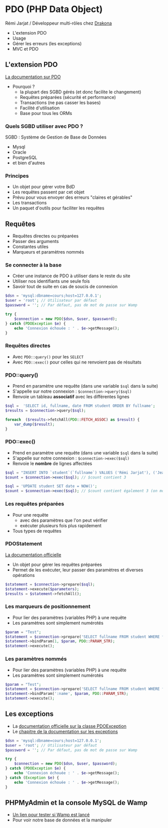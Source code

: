 # PDO (PHP Data Object)

Rémi Jarjat / Développeur multi-rôles chez [Drakona](https://www.drakona.fr)

- L'extension PDO
- Usage
- Gérer les erreurs (les exceptions)
- MVC et PDO

## L'extension PDO

[La documentation sur PDO](https://www.php.net/manual/fr/book.pdo.php)

- Pourquoi ?
  - la plupart des SGBD gérés (et donc facilite le changement)
  - Requêtes préparées (sécurité et performance)
  - Transactions (ne pas casser les bases)
  - Facilité d'utilisation
  - Base pour tous les ORMs

### Quels SGBD utiliser avec PDO ?
  
SGBD : Système de Gestion de Base de Données

- Mysql
- Oracle
- PostgreSQL
- et bien d'autres

### Principes

- Un objet pour gérer votre BdD
- Les requêtes passent par cet objet
- Prévu pour vous envoyer des erreurs "claires et gérables"
- Les transactions
- Un paquet d'outils pour faciliter les requêtes

## Requêtes

- Requêtes directes ou préparées
- Passer des arguments
- Constantes utiles
- Marqueurs et paramètres nommés

### Se connecter à la base

- Créer une instance de PDO à utiliser dans le reste du site
- Utiliser nos identifiants une seule fois
- Savoir tout de suite en cas de soucis de connexion

```php
$dsn = 'mysql:dbname=cours;host=127.0.0.1';
$user = 'root'; // Utilisateur par défaut
$password = ''; // Par défaut, pas de mot de passe sur Wamp

try {
    $connection = new PDO($dsn, $user, $password);
} catch (PDOException $e) {
    echo 'Connexion échouée : ' . $e->getMessage();
}
```

### Requêtes directes

- Avec `PDO::query()` pour les `SELECT`
- Avec `PDO::exec()` pour celles qui ne renvoient pas de résultats

### PDO::query()

- Prend en paramètre une requête (dans une variable `$sql` dans la suite)
- S'appelle sur notre connexion : `$connection->query($sql)`
- Renvoie un tableau **associatif** avec les différentes lignes

```php
$sql =  'SELECT id, fullname, date FROM student ORDER BY fullname';
$results = $connection->query($sql);

foreach  ($results->fetchAll(PDO::FETCH_ASSOC) as $result) {
    var_dump($result);
}
```

### PDO::exec()

- Prend en paramètre une requête (dans une variable `$sql` dans la suite)
- S'appelle sur notre connexion : `$connection->exec($sql)`
- Renvoie le **nombre** de lignes affectées

```php
$sql = "INSERT INTO `student`(`fullname`) VALUES ('Rémi Jarjat'), ('Jean-Claude Duss'), ('Marc-André du Gaz de Schiste')";
$count = $connection->exec($sql); // $count contient 3

$sql = 'UPDATE student SET date = NOW()';
$count = $connection->exec($sql); // $count contient également 3 (on modifie toutes les lignes)
```

### Les requêtes préparées

- Pour une requête 
  - avec des paramètres que l'on peut vérifier
  - exécuter plusieurs fois plus rapidement
- Tous types de requêtes

### PDOStatement

[La documentation officielle](https://www.php.net/manual/fr/class.pdostatement.php)

- Un objet pour gérer les requêtes préparées
- Permet de les exécuter, leur passer des paramètres et diverses opérations

```php
$statement = $connection->prepare($sql);
$statement->execute($parameters);
$results = $statement->fetchAll();
```

### Les marqueurs de positionnement

- Pour lier des paramètres (variables PHP) à une requête
- Les paramètres sont simplement numérotés

```php
$param = "Test";
$statement = $connection->prepare('SELECT fullname FROM student WHERE fullname LIKE ?');
$statement->bindParam(1, $param, PDO::PARAM_STR);
$statement->execute();
```

### Les paramètres nommés

- Pour lier des paramètres (variables PHP) à une requête
- Les paramètres sont simplement numérotés

```php
$param = "Test";
$statement = $connection->prepare('SELECT fullname FROM student WHERE fullname LIKE :name');
$statement->bindParam(':name', $param, PDO::PARAM_STR);
$statement->execute();
```

## Les exceptions

- La [documentation officielle sur la classe PDOException](https://www.php.net/manual/fr/class.pdoexception.php)
- Le [chapitre de la documentation sur les exceptions](https://www.php.net/manual/fr/language.exceptions.php)

```php
$dsn = 'mysql:dbname=cours;host=127.0.0.1';
$user = 'root'; // Utilisateur par défaut
$password = ''; // Par défaut, pas de mot de passe sur Wamp

try {
    $connection = new PDO($dsn, $user, $password);
} catch (PDOException $e) {
    echo 'Connexion échouée : ' . $e->getMessage();
} catch (Exception $e) {
    echo 'Connexion échouée : ' . $e->getMessage();
}
```

## PHPMyAdmin et la console MySQL de Wamp

- [Un lien pour tester si Wamp est lancé](http://localhost/phpmyadmin/db_structure.php?server=1&db=cours)
- Pour voir notre base de données et la manipuler